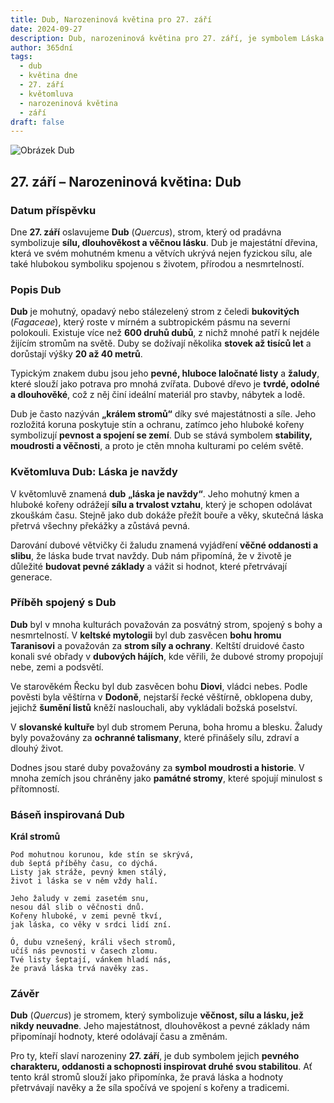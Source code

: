 ```yaml
---
title: Dub, Narozeninová květina pro 27. září
date: 2024-09-27
description: Dub, narozeninová květina pro 27. září, je symbolem Láska je navždy. Objevte její jedinečný význam, fascinující příběhy a poezii, která oslavuje její krásu.
author: 365dní
tags:
  - dub
  - květina dne
  - 27. září
  - květomluva
  - narozeninová květina
  - září
draft: false
---
```


![Obrázek Dub](https://cdn.pixabay.com/photo/2018/09/22/03/14/acorn-3694485_1280.jpg#center)

## 27. září – Narozeninová květina: Dub

### Datum příspěvku

Dne **27. září** oslavujeme **Dub** (_Quercus_), strom, který od pradávna symbolizuje **sílu, dlouhověkost a věčnou lásku**. Dub je majestátní dřevina, která ve svém mohutném kmenu a větvích ukrývá nejen fyzickou sílu, ale také hlubokou symboliku spojenou s životem, přírodou a nesmrtelností.

### Popis Dub

**Dub** je mohutný, opadavý nebo stálezelený strom z čeledi **bukovitých** (_Fagaceae_), který roste v mírném a subtropickém pásmu na severní polokouli. Existuje více než **600 druhů dubů**, z nichž mnohé patří k nejdéle žijícím stromům na světě. Duby se dožívají několika **stovek až tisíců let** a dorůstají výšky **20 až 40 metrů**.

Typickým znakem dubu jsou jeho **pevné, hluboce laločnaté listy** a **žaludy**, které slouží jako potrava pro mnohá zvířata. Dubové dřevo je **tvrdé, odolné a dlouhověké**, což z něj činí ideální materiál pro stavby, nábytek a lodě.

Dub je často nazýván **„králem stromů“** díky své majestátnosti a síle. Jeho rozložitá koruna poskytuje stín a ochranu, zatímco jeho hluboké kořeny symbolizují **pevnost a spojení se zemí**. Dub se stává symbolem **stability, moudrosti a věčnosti**, a proto je ctěn mnoha kulturami po celém světě.

### Květomluva Dub: Láska je navždy

V květomluvě znamená **dub** **„láska je navždy“**. Jeho mohutný kmen a hluboké kořeny odrážejí **sílu a trvalost vztahu**, který je schopen odolávat zkouškám času. Stejně jako dub dokáže přežít bouře a věky, skutečná láska přetrvá všechny překážky a zůstává pevná.

Darování dubové větvičky či žaludu znamená vyjádření **věčné oddanosti a slibu**, že láska bude trvat navždy. Dub nám připomíná, že v životě je důležité **budovat pevné základy** a vážit si hodnot, které přetrvávají generace.

### Příběh spojený s Dub

**Dub** byl v mnoha kulturách považován za posvátný strom, spojený s bohy a nesmrtelností. V **keltské mytologii** byl dub zasvěcen **bohu hromu Taranisovi** a považován za **strom síly a ochrany**. Keltští druidové často konali své obřady v **dubových hájích**, kde věřili, že dubové stromy propojují nebe, zemi a podsvětí.

Ve starověkém Řecku byl dub zasvěcen bohu **Diovi**, vládci nebes. Podle pověsti byla věštírna v **Dodoně**, nejstarší řecké věštírně, obklopena duby, jejichž **šumění listů** kněží naslouchali, aby vykládali božská poselství.

V **slovanské kultuře** byl dub stromem Peruna, boha hromu a blesku. Žaludy byly považovány za **ochranné talismany**, které přinášely sílu, zdraví a dlouhý život.

Dodnes jsou staré duby považovány za **symbol moudrosti a historie**. V mnoha zemích jsou chráněny jako **památné stromy**, které spojují minulost s přítomností.

### Báseň inspirovaná Dub

**Král stromů**

```
Pod mohutnou korunou, kde stín se skrývá,  
dub šeptá příběhy času, co dýchá.  
Listy jak stráže, pevný kmen stálý,  
život i láska se v něm vždy halí.  

Jeho žaludy v zemi zasetém snu,  
nesou dál slib o věčnosti dnů.  
Kořeny hluboké, v zemi pevně tkví,  
jak láska, co věky v srdci lidí zní.  

Ó, dubu vznešený, králi všech stromů,  
učíš nás pevnosti v časech zlomu.  
Tvé listy šeptají, vánkem hladí nás,  
že pravá láska trvá navěky zas.  
```

### Závěr

**Dub** (_Quercus_) je stromem, který symbolizuje **věčnost, sílu a lásku, jež nikdy neuvadne**. Jeho majestátnost, dlouhověkost a pevné základy nám připomínají hodnoty, které odolávají času a změnám.

Pro ty, kteří slaví narozeniny **27. září**, je dub symbolem jejich **pevného charakteru, oddanosti a schopnosti inspirovat druhé svou stabilitou**. Ať tento král stromů slouží jako připomínka, že pravá láska a hodnoty přetrvávají navěky a že síla spočívá ve spojení s kořeny a tradicemi.
